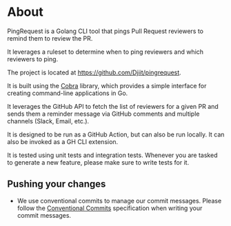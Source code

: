 # About

PingRequest is a Golang CLI tool that pings Pull Request reviewers to remind them to review the PR.

It leverages a ruleset to determine when to ping reviewers and which reviewers to ping.

The project is located at https://github.com/Djiit/pingrequest.

It is built using the [Cobra](https://github.com/spf13/cobra) library, which provides a simple interface for creating command-line applications in Go.

It leverages the GitHub API to fetch the list of reviewers for a given PR and sends them a reminder message via GitHub comments and multiple channels (Slack, Email, etc.).

It is designed to be run as a GitHub Action, but can also be run locally. It can also be invoked as a GH CLI extension.

It is tested using unit tests and integration tests. Whenever you are tasked to generate a new feature, please make sure to write tests for it.

## Pushing your changes

- We use conventional commits to manage our commit messages. Please follow the [Conventional Commits](https://www.conventionalcommits.org/en/v1.0.0/) specification when writing your commit messages.
